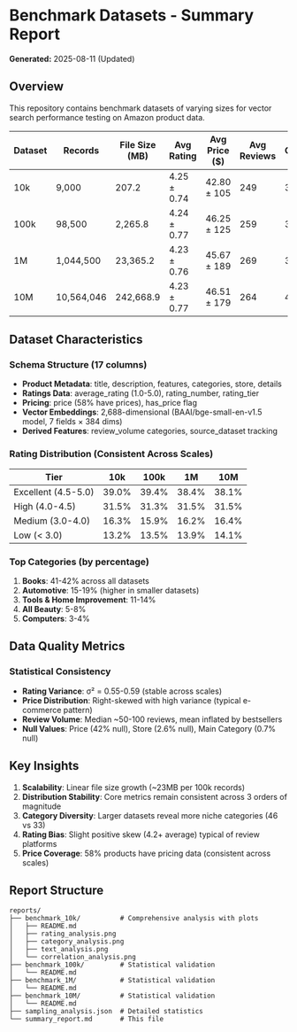 # Benchmark Datasets - Summary Report

**Generated:** 2025-08-11 (Updated)

## Overview

This repository contains benchmark datasets of varying sizes for vector search performance testing on Amazon product data.

| Dataset | Records | File Size (MB) | Avg Rating | Avg Price ($) | Avg Reviews | Categories |
|---------|---------|----------------|------------|---------------|-------------|------------|
| 10k | 9,000 | 207.2 | 4.25 ± 0.74 | 42.80 ± 105 | 249 | 33 |
| 100k | 98,500 | 2,265.8 | 4.24 ± 0.77 | 46.25 ± 125 | 259 | 36 |
| 1M | 1,044,500 | 23,365.2 | 4.23 ± 0.76 | 45.67 ± 189 | 269 | 39 |
| 10M | 10,564,046 | 242,668.9 | 4.23 ± 0.77 | 46.51 ± 179 | 264 | 46 |

## Dataset Characteristics

### Schema Structure (17 columns)
- **Product Metadata**: title, description, features, categories, store, details
- **Ratings Data**: average_rating (1.0-5.0), rating_number, rating_tier
- **Pricing**: price (58% have prices), has_price flag
- **Vector Embeddings**: 2,688-dimensional (BAAI/bge-small-en-v1.5 model, 7 fields × 384 dims)
- **Derived Features**: review_volume categories, source_dataset tracking

### Rating Distribution (Consistent Across Scales)
| Tier | 10k | 100k | 1M | 10M |
|------|-----|------|-----|-----|
| Excellent (4.5-5.0) | 39.0% | 39.4% | 38.4% | 38.1% |
| High (4.0-4.5) | 31.5% | 31.3% | 31.5% | 31.5% |
| Medium (3.0-4.0) | 16.3% | 15.9% | 16.2% | 16.4% |
| Low (< 3.0) | 13.2% | 13.5% | 13.9% | 14.1% |

### Top Categories (by percentage)
1. **Books**: 41-42% across all datasets
2. **Automotive**: 15-19% (higher in smaller datasets)
3. **Tools & Home Improvement**: 11-14%
4. **All Beauty**: 5-8%
5. **Computers**: 3-4%

## Data Quality Metrics

### Statistical Consistency
- **Rating Variance**: σ² = 0.55-0.59 (stable across scales)
- **Price Distribution**: Right-skewed with high variance (typical e-commerce pattern)
- **Review Volume**: Median ~50-100 reviews, mean inflated by bestsellers
- **Null Values**: Price (42% null), Store (2.6% null), Main Category (0.7% null)

## Key Insights

1. **Scalability**: Linear file size growth (~23MB per 100k records)
2. **Distribution Stability**: Core metrics remain consistent across 3 orders of magnitude
3. **Category Diversity**: Larger datasets reveal more niche categories (46 vs 33)
4. **Rating Bias**: Slight positive skew (4.2+ average) typical of review platforms
5. **Price Coverage**: 58% products have pricing data (consistent across scales)


## Report Structure

```
reports/
├── benchmark_10k/          # Comprehensive analysis with plots
│   ├── README.md
│   ├── rating_analysis.png
│   ├── category_analysis.png  
│   ├── text_analysis.png
│   └── correlation_analysis.png
├── benchmark_100k/         # Statistical validation
│   └── README.md
├── benchmark_1M/           # Statistical validation  
│   └── README.md
├── benchmark_10M/          # Statistical validation
│   └── README.md
├── sampling_analysis.json  # Detailed statistics
└── summary_report.md       # This file
```

